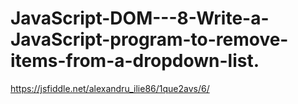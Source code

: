 # JavaScript-DOM---8-Write-a-JavaScript-program-to-remove-items-from-a-dropdown-list.
https://jsfiddle.net/alexandru_ilie86/1que2avs/6/

